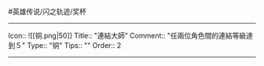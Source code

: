 #英雄传说/闪之轨迹/奖杯 

---

Icon:: ![[铜.png|50]]
Title:: "連結大師"
Comment:: "任兩位角色間的連結等級達到５"
Type:: "铜"
Tips:: ""
Order:: 2

---